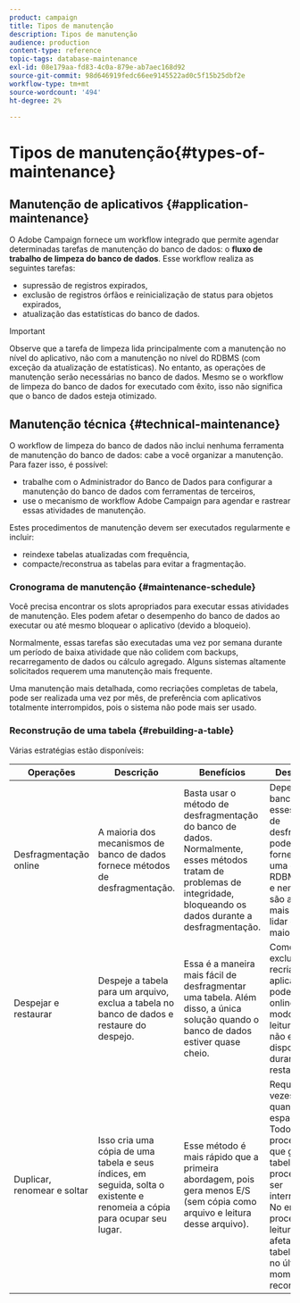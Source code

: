 ```yaml
---
product: campaign
title: Tipos de manutenção
description: Tipos de manutenção
audience: production
content-type: reference
topic-tags: database-maintenance
exl-id: 08e179aa-fd83-4c0a-879e-ab7aec168d92
source-git-commit: 98d646919fedc66ee9145522ad0c5f15b25dbf2e
workflow-type: tm+mt
source-wordcount: '494'
ht-degree: 2%

---
```


# Tipos de manutenção{#types-of-maintenance}

## Manutenção de aplicativos {#application-maintenance}

O Adobe Campaign fornece um workflow integrado que permite agendar determinadas tarefas de manutenção do banco de dados: o **fluxo de trabalho de limpeza do banco de dados**. Esse workflow realiza as seguintes tarefas:

* supressão de registros expirados,
* exclusão de registros órfãos e reinicialização de status para objetos expirados,
* atualização das estatísticas do banco de dados.

>[!IMPORTANT]
>
>Observe que a tarefa de limpeza lida principalmente com a manutenção no nível do aplicativo, não com a manutenção no nível do RDBMS (com exceção da atualização de estatísticas). No entanto, as operações de manutenção serão necessárias no banco de dados. Mesmo se o workflow de limpeza do banco de dados for executado com êxito, isso não significa que o banco de dados esteja otimizado.

## Manutenção técnica {#technical-maintenance}

O workflow de limpeza do banco de dados não inclui nenhuma ferramenta de manutenção do banco de dados: cabe a você organizar a manutenção. Para fazer isso, é possível:

* trabalhe com o Administrador do Banco de Dados para configurar a manutenção do banco de dados com ferramentas de terceiros,
* use o mecanismo de workflow Adobe Campaign para agendar e rastrear essas atividades de manutenção.

Estes procedimentos de manutenção devem ser executados regularmente e incluir:

* reindexe tabelas atualizadas com frequência,
* compacte/reconstrua as tabelas para evitar a fragmentação.

### Cronograma de manutenção {#maintenance-schedule}

Você precisa encontrar os slots apropriados para executar essas atividades de manutenção. Eles podem afetar o desempenho do banco de dados ao executar ou até mesmo bloquear o aplicativo (devido a bloqueio).

Normalmente, essas tarefas são executadas uma vez por semana durante um período de baixa atividade que não colidem com backups, recarregamento de dados ou cálculo agregado. Alguns sistemas altamente solicitados requerem uma manutenção mais frequente.

Uma manutenção mais detalhada, como recriações completas de tabela, pode ser realizada uma vez por mês, de preferência com aplicativos totalmente interrompidos, pois o sistema não pode mais ser usado.

### Reconstrução de uma tabela {#rebuilding-a-table}

Várias estratégias estão disponíveis:

<table> 
 <thead> 
  <tr> 
   <th> Operações </th> 
   <th> Descrição </th> 
   <th> Benefícios </th> 
   <th> Desvantagens </th> 
  </tr> 
 </thead> 
 <tbody> 
  <tr> 
   <td> Desfragmentação online<br /> </td> 
   <td> A maioria dos mecanismos de banco de dados fornece métodos de desfragmentação.<br /> </td> 
   <td> Basta usar o método de desfragmentação do banco de dados. Normalmente, esses métodos tratam de problemas de integridade, bloqueando os dados durante a desfragmentação.<br /> </td> 
   <td> Dependendo do banco de dados, esses métodos de desfragmentação podem ser fornecidos como uma opção RDBMS (Oracle) e nem sempre são a maneira mais eficiente de lidar com tabelas maiores.<br /> </td> 
  </tr> 
  <tr> 
   <td> Despejar e restaurar<br /> </td> 
   <td> Despeje a tabela para um arquivo, exclua a tabela no banco de dados e restaure do despejo.<br /> </td> 
   <td> Essa é a maneira mais fácil de desfragmentar uma tabela. Além disso, a única solução quando o banco de dados estiver quase cheio.<br /> </td> 
   <td> Como a tabela é excluída e recriada, o aplicativo não pode ser deixado online, mesmo no modo somente leitura (a tabela não está disponível durante a fase de restauração).<br /> </td> 
  </tr> 
  <tr> 
   <td> Duplicar, renomear e soltar<br /> </td> 
   <td> Isso cria uma cópia de uma tabela e seus índices, em seguida, solta o existente e renomeia a cópia para ocupar seu lugar.<br /> </td> 
   <td> Esse método é mais rápido que a primeira abordagem, pois gera menos E/S (sem cópia como arquivo e leitura desse arquivo).<br /> </td> 
   <td> Requer duas vezes a quantidade de espaço.<br /> Todos os processos ativos que gravam na tabela durante o processo devem ser interrompidos. No entanto, os processos de leitura não serão afetados, pois a tabela é trocada no último momento após a reconstrução. <br /> </td> 
  </tr> 
 </tbody> 
</table>
